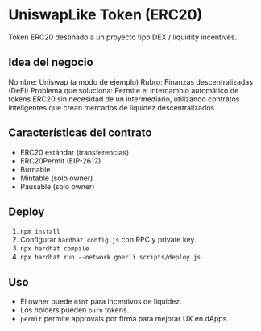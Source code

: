 # UniswapLike Token (ERC20)

Token ERC20 destinado a un proyecto tipo DEX / liquidity incentives.

## Idea del negocio
Nombre: Uniswap (a modo de ejemplo)
Rubro: Finanzas descentralizadas (DeFi)
Problema que soluciona:
Permite el intercambio automático de tokens ERC20 sin necesidad de un intermediario, utilizando contratos inteligentes que crean mercados de liquidez descentralizados.

## Características del contrato
- ERC20 estándar (transferencias)
- ERC20Permit (EIP-2612)
- Burnable
- Mintable (solo owner)
- Pausable (solo owner)

## Deploy
1. `npm install`
2. Configurar `hardhat.config.js` con RPC y private key.
3. `npx hardhat compile`
4. `npx hardhat run --network goerli scripts/deploy.js`

## Uso
- El owner puede `mint` para incentivos de liquidez.
- Los holders pueden `burn` tokens.
- `permit` permite approvals por firma para mejorar UX en dApps.

